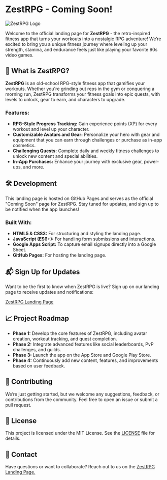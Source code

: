# ZestRPG - Coming Soon!

![ZestRPG Logo](zestRPG-logo.png)

Welcome to the official landing page for **ZestRPG** - the retro-inspired fitness app that turns your workouts into a nostalgic RPG adventure! We’re excited to bring you a unique fitness journey where leveling up your strength, stamina, and endurance feels just like playing your favorite 90s video games.

## 🚀 What is ZestRPG?

**ZestRPG** is an old-school RPG-style fitness app that gamifies your workouts. Whether you're grinding out reps in the gym or conquering a morning run, ZestRPG transforms your fitness goals into epic quests, with levels to unlock, gear to earn, and characters to upgrade.

### Features:
- **RPG-Style Progress Tracking:** Gain experience points (XP) for every workout and level up your character.
- **Customizable Avatars and Gear:** Personalize your hero with gear and equipment that you can earn through challenges or purchase as in-app cosmetics.
- **Challenging Quests:** Complete daily and weekly fitness challenges to unlock new content and special abilities.
- **In-App Purchases:** Enhance your journey with exclusive gear, power-ups, and more.

## 🛠 Development

This landing page is hosted on GitHub Pages and serves as the official "Coming Soon" page for ZestRPG. Stay tuned for updates, and sign up to be notified when the app launches!

### Built With:
- **HTML5 & CSS3:** For structuring and styling the landing page.
- **JavaScript (ES6+):** For handling form submissions and interactions.
- **Google Apps Script:** To capture email signups directly into a Google Sheet.
- **GitHub Pages:** For hosting the landing page.

## 📬 Sign Up for Updates

Want to be the first to know when ZestRPG is live? Sign up on our landing page to receive updates and notifications:

[ZestRPG Landing Page](https://your-username.github.io/zestRPG-landing-page/)

## 📈 Project Roadmap

- **Phase 1:** Develop the core features of ZestRPG, including avatar creation, workout tracking, and quest completion.
- **Phase 2:** Integrate advanced features like social leaderboards, PvP challenges, and guilds.
- **Phase 3:** Launch the app on the App Store and Google Play Store.
- **Phase 4:** Continuously add new content, features, and improvements based on user feedback.

## 👥 Contributing

We’re just getting started, but we welcome any suggestions, feedback, or contributions from the community. Feel free to open an issue or submit a pull request.

## 📝 License

This project is licensed under the MIT License. See the [LICENSE](LICENSE) file for details.

## 🤝 Contact

Have questions or want to collaborate? Reach out to us on the [ZestRPG Landing Page.](https://your-username.github.io/zestRPG-landing-page/)